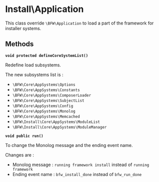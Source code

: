 # Install\Application

This class override `\BFW\Application` to load a part of the framework for installer systems.

## Methods

__`void protected defineCoreSystemList()`__

Redefine load subsystems.

The new subsystems list is :
* `\BFW\Core\AppSystems\Options`
* `\BFW\Core\AppSystems\Constants`
* `\BFW\Core\AppSystems\ComposerLoader`
* `\BFW\Core\AppSystems\SubjectList`
* `\BFW\Core\AppSystems\Config`
* `\BFW\Core\AppSystems\Monolog`
* `\BFW\Core\AppSystems\Memcached`
* `\BFW\Install\Core\AppSystems\ModuleList`
* `\BFW\Install\Core\AppSystems\ModuleManager`

__`void public run()`__

To change the Monolog message and the ending event name.

Changes are :
* Monolog message : `running framework install` instead of `running framework`
* Ending event name : `bfw_install_done` instead of `bfw_run_done`
